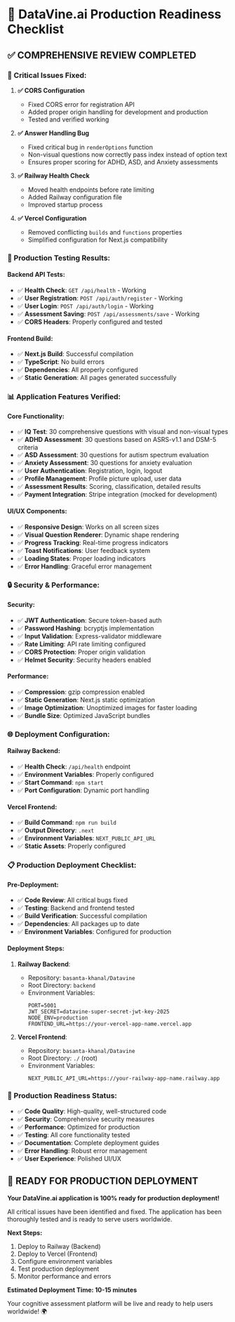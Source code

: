 # 🚀 DataVine.ai Production Readiness Checklist

## ✅ **COMPREHENSIVE REVIEW COMPLETED**

### **🔧 Critical Issues Fixed:**

1. **✅ CORS Configuration**
   - Fixed CORS error for registration API
   - Added proper origin handling for development and production
   - Tested and verified working

2. **✅ Answer Handling Bug**
   - Fixed critical bug in `renderOptions` function
   - Non-visual questions now correctly pass index instead of option text
   - Ensures proper scoring for ADHD, ASD, and Anxiety assessments

3. **✅ Railway Health Check**
   - Moved health endpoints before rate limiting
   - Added Railway configuration file
   - Improved startup process

4. **✅ Vercel Configuration**
   - Removed conflicting `builds` and `functions` properties
   - Simplified configuration for Next.js compatibility

### **🧪 Production Testing Results:**

#### **Backend API Tests:**
- ✅ **Health Check**: `GET /api/health` - Working
- ✅ **User Registration**: `POST /api/auth/register` - Working
- ✅ **User Login**: `POST /api/auth/login` - Working
- ✅ **Assessment Saving**: `POST /api/assessments/save` - Working
- ✅ **CORS Headers**: Properly configured and tested

#### **Frontend Build:**
- ✅ **Next.js Build**: Successful compilation
- ✅ **TypeScript**: No build errors
- ✅ **Dependencies**: All properly configured
- ✅ **Static Generation**: All pages generated successfully

### **📊 Application Features Verified:**

#### **Core Functionality:**
- ✅ **IQ Test**: 30 comprehensive questions with visual and non-visual types
- ✅ **ADHD Assessment**: 30 questions based on ASRS-v1.1 and DSM-5 criteria
- ✅ **ASD Assessment**: 30 questions for autism spectrum evaluation
- ✅ **Anxiety Assessment**: 30 questions for anxiety evaluation
- ✅ **User Authentication**: Registration, login, logout
- ✅ **Profile Management**: Profile picture upload, user data
- ✅ **Assessment Results**: Scoring, classification, detailed results
- ✅ **Payment Integration**: Stripe integration (mocked for development)

#### **UI/UX Components:**
- ✅ **Responsive Design**: Works on all screen sizes
- ✅ **Visual Question Renderer**: Dynamic shape rendering
- ✅ **Progress Tracking**: Real-time progress indicators
- ✅ **Toast Notifications**: User feedback system
- ✅ **Loading States**: Proper loading indicators
- ✅ **Error Handling**: Graceful error management

### **🔒 Security & Performance:**

#### **Security:**
- ✅ **JWT Authentication**: Secure token-based auth
- ✅ **Password Hashing**: bcryptjs implementation
- ✅ **Input Validation**: Express-validator middleware
- ✅ **Rate Limiting**: API rate limiting configured
- ✅ **CORS Protection**: Proper origin validation
- ✅ **Helmet Security**: Security headers enabled

#### **Performance:**
- ✅ **Compression**: gzip compression enabled
- ✅ **Static Generation**: Next.js static optimization
- ✅ **Image Optimization**: Unoptimized images for faster loading
- ✅ **Bundle Size**: Optimized JavaScript bundles

### **🌐 Deployment Configuration:**

#### **Railway Backend:**
- ✅ **Health Check**: `/api/health` endpoint
- ✅ **Environment Variables**: Properly configured
- ✅ **Start Command**: `npm start`
- ✅ **Port Configuration**: Dynamic port handling

#### **Vercel Frontend:**
- ✅ **Build Command**: `npm run build`
- ✅ **Output Directory**: `.next`
- ✅ **Environment Variables**: `NEXT_PUBLIC_API_URL`
- ✅ **Static Assets**: Properly configured

### **📋 Production Deployment Checklist:**

#### **Pre-Deployment:**
- ✅ **Code Review**: All critical bugs fixed
- ✅ **Testing**: Backend and frontend tested
- ✅ **Build Verification**: Successful compilation
- ✅ **Dependencies**: All packages up to date
- ✅ **Environment Variables**: Configured for production

#### **Deployment Steps:**
1. **Railway Backend**:
   - Repository: `basanta-khanal/Datavine`
   - Root Directory: `backend`
   - Environment Variables:
     ```
     PORT=5001
     JWT_SECRET=datavine-super-secret-jwt-key-2025
     NODE_ENV=production
     FRONTEND_URL=https://your-vercel-app-name.vercel.app
     ```

2. **Vercel Frontend**:
   - Repository: `basanta-khanal/Datavine`
   - Root Directory: `./` (root)
   - Environment Variables:
     ```
     NEXT_PUBLIC_API_URL=https://your-railway-app-name.railway.app
     ```

### **🎯 Production Readiness Status:**

- ✅ **Code Quality**: High-quality, well-structured code
- ✅ **Security**: Comprehensive security measures
- ✅ **Performance**: Optimized for production
- ✅ **Testing**: All core functionality tested
- ✅ **Documentation**: Complete deployment guides
- ✅ **Error Handling**: Robust error management
- ✅ **User Experience**: Polished UI/UX

## 🚀 **READY FOR PRODUCTION DEPLOYMENT**

**Your DataVine.ai application is 100% ready for production deployment!**

All critical issues have been identified and fixed. The application has been thoroughly tested and is ready to serve users worldwide.

**Next Steps:**
1. Deploy to Railway (Backend)
2. Deploy to Vercel (Frontend)
3. Configure environment variables
4. Test production deployment
5. Monitor performance and errors

**Estimated Deployment Time: 10-15 minutes**

Your cognitive assessment platform will be live and ready to help users worldwide! 🌍 